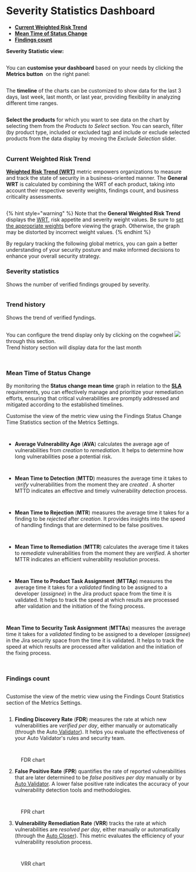 # Severity Statistics Dashboard

* [**Current Weighted Risk Trend**](severity-statistics-dashboard.md#current-weighted-risk-trend)
* [**Mean Time of Status Change**](severity-statistics-dashboard.md#mean-time-of-status-change)
* [**Findings count**](severity-statistics-dashboard.md#findings-count)

&#x20;**Severity Statistic view:**

<figure><img src="../../../.gitbook/assets/image (7) (1) (1).png" alt=""><figcaption></figcaption></figure>

You can **customise your dashboard** based on your needs by clicking the **Metrics button** <img src="../../../.gitbook/assets/image (1) (1) (1) (1) (1) (1) (1) (1) (1) (1) (1) (1) (1) (1) (1) (1) (1) (1) (1) (1) (1) (1) (1).png" alt="" data-size="line">  on the right panel:

<figure><img src="../../../.gitbook/assets/dash1.gif" alt=""><figcaption></figcaption></figure>

The **timeline** of the charts can be customized to show data for the last 3 days, last week, last month, or last year, providing flexibility in analyzing different time ranges.&#x20;

<figure><img src="../../../.gitbook/assets/image (1) (1) (1) (1) (1) (1) (1) (1) (1) (1) (1) (1) (1) (1) (1) (1) (1).png" alt=""><figcaption></figcaption></figure>

**Select the products** for which you want to see data on the chart by selecting them from the _Products to Select_ section. You can search, filter (by product type, included or excluded tag) and include or exclude selected products from the data display by moving the _Exclude Selection_ slider.

<figure><img src="../../../.gitbook/assets/prod dashboard.png" alt=""><figcaption></figcaption></figure>

### Current Weighted Risk Trend

[**Weighted Risk Trend (WRT)**](wrt-weighted-risk-trend.md) metric empowers organizations to measure and track the state of security in a business-oriented manner. The **General WRT** is calculated by combining the WRT of each product, taking into account their respective severity weights, findings count, and business criticality assessments.

<figure><img src="../../../.gitbook/assets/image (2) (1) (1) (1) (1) (1) (1) (1) (1) (1) (1) (1).png" alt=""><figcaption></figcaption></figure>

{% hint style="warning" %}
Note that the **General Weighted Risk Trend** displays the [WRT](wrt-weighted-risk-trend.md), risk appetite and severity weight values. Be sure to [set the appropriate weights](https://docs.whitespots.io/appsec-portal/features/security-metrics/metrics-settings) before viewing the graph. Otherwise, the graph may be distorted by incorrect weight values.
{% endhint %}

By regulary tracking the following global metrics, you can gain a better understanding of your security posture and make informed decisions to enhance your overall security strategy.

### Severity statistics

Shows the number of verified findings grouped by severity.

<figure><img src="../../../.gitbook/assets/image (3) (1) (1) (1) (1) (1) (1) (1) (1).png" alt=""><figcaption></figcaption></figure>

### Trend history

Shows the trend of verified fyndings.

<figure><img src="../../../.gitbook/assets/image (5) (1) (1) (1) (1) (1).png" alt=""><figcaption></figcaption></figure>

You can configure the trend display only by clicking on the cogwheel ![](<../../../.gitbook/assets/image (8) (1) (1).png>) through this section.\
Trend history section will display data for the last month

<figure><img src="../../../.gitbook/assets/image (6) (1) (1) (1) (1) (1).png" alt=""><figcaption></figcaption></figure>

<figure><img src="../../../.gitbook/assets/image (7) (1) (1) (1) (1).png" alt=""><figcaption></figcaption></figure>

### Mean Time of Status Change

By monitoring the **Status change mean time** graph in relation to the [**SLA**](metrics-settings/sla.md) requirements, you can effectively manage and prioritize your remediation efforts, ensuring that critical vulnerabilities are promptly addressed and mitigated according to the established timelines.

Customise the view of the metric view using the Findings Status Change Time Statistics section of the Metrics Settings.

<figure><img src="../../../.gitbook/assets/image (9) (1).png" alt=""><figcaption></figcaption></figure>

<figure><img src="../../../.gitbook/assets/image (10) (1).png" alt=""><figcaption></figcaption></figure>

*   **Average Vulnerability Age** (**AVA**) calculates the average age of vulnerabilities from _creation_ to _remediation_. It helps to determine how long vulnerabilities pose a potential risk.

    <figure><img src="../../../.gitbook/assets/image (5) (1) (1) (1) (1) (1) (1) (1) (1) (1).png" alt=""><figcaption></figcaption></figure>

    <figure><img src="../../../.gitbook/assets/image (11) (1).png" alt=""><figcaption></figcaption></figure>
*   **Mean Time to Detection** (**MTTD**) measures the average time it takes to _verify_ vulnerabilities from the moment they are _created_ . A shorter MTTD indicates an effective and timely vulnerability detection process.

    <figure><img src="../../../.gitbook/assets/image (6) (1) (1) (1) (1) (1) (1) (1) (1) (1).png" alt=""><figcaption></figcaption></figure>

    <figure><img src="../../../.gitbook/assets/image (12) (1).png" alt=""><figcaption></figcaption></figure>
*   **Mean Time to Rejection** (**MTR**) measures the average time it takes for a finding to be _rejected_ after _creation_. It provides insights into the speed of handling findings that are determined to be false positives.

    <figure><img src="../../../.gitbook/assets/image (7) (1) (1) (1) (1) (1) (1) (1) (1).png" alt=""><figcaption></figcaption></figure>

    <figure><img src="../../../.gitbook/assets/image (13) (1).png" alt=""><figcaption></figcaption></figure>
*   **Mean Time to Remediation** (**MTTR**) calculates the average time it takes to _remediate_ vulnerabilities from the moment they are _verified_. A shorter MTTR indicates an efficient vulnerability resolution process.

    <figure><img src="../../../.gitbook/assets/image (8) (1) (1) (1) (1) (1) (1).png" alt=""><figcaption></figcaption></figure>

    <figure><img src="../../../.gitbook/assets/image (14) (1).png" alt=""><figcaption></figcaption></figure>
*   **Mean Time to Product Task Assignment** (**MTTAp**) measures the average time it takes for a _validated_ finding to be assigned to a developer (_assignee_) in the Jira product space from the time it is validated. It helps to track the speed at which results are processed after validation and the initiation of the fixing process.&#x20;

    <figure><img src="../../../.gitbook/assets/image (9) (1) (1) (1).png" alt=""><figcaption></figcaption></figure>

    <figure><img src="../../../.gitbook/assets/image (15).png" alt=""><figcaption></figcaption></figure>

**Mean Time to Security Task Assignment** (**MTTAs**) measures the average time it takes for a _validated_ finding to be assigned to a developer (_assignee_) in the Jira security space from the time it is validated. It helps to track the speed at which results are processed after validation and the initiation of the fixing process.&#x20;

<figure><img src="../../../.gitbook/assets/image (10) (1) (1) (1).png" alt=""><figcaption></figcaption></figure>

<figure><img src="../../../.gitbook/assets/image (16).png" alt=""><figcaption></figcaption></figure>

### Findings count

<figure><img src="../../../.gitbook/assets/image (17).png" alt=""><figcaption></figcaption></figure>

Customise the view of the metric view using the Findings Count Statistics section of the Metrics Settings.

<figure><img src="../../../.gitbook/assets/image (18).png" alt=""><figcaption></figcaption></figure>

1. **Finding Discovery Rate** (**FDR**) measures the rate at which new vulnerabilities are _verified per day_, either manually or automatically (through the Auto[ Validator](../auto-validator/)). It helps you evaluate the effectiveness of your Auto Validator's rules and security team.

<figure><img src="../../../.gitbook/assets/image (19).png" alt=""><figcaption></figcaption></figure>

<figure><img src="../../../.gitbook/assets/image (20).png" alt=""><figcaption><p>FDR chart</p></figcaption></figure>

2. **False Positive Rate** (**FPR**) quantifies the rate of reported vulnerabilities that are later determined to be _false positives per day_ manually or by [Auto Validator](../auto-validator/). A lower false positive rate indicates the accuracy of your vulnerability detection tools and methodologies.

<figure><img src="../../../.gitbook/assets/image (21).png" alt=""><figcaption></figcaption></figure>

<figure><img src="../../../.gitbook/assets/image (22).png" alt=""><figcaption><p>FPR chart</p></figcaption></figure>

3. **Vulnerability Remediation Rate** (**VRR**) tracks the rate at which vulnerabilities are _resolved per day_, either manually or automatically (through the [Auto Closer](../../general-portal-settings/scanner-settings/#auto-closer)). This metric evaluates the efficiency of your vulnerability resolution process.

<figure><img src="../../../.gitbook/assets/image (17) (1).png" alt=""><figcaption></figcaption></figure>

<figure><img src="../../../.gitbook/assets/image (23).png" alt=""><figcaption><p>VRR chart</p></figcaption></figure>
